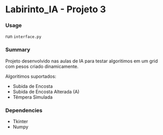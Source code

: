 # Labirinto_IA - Projeto 3

### Usage
run `interface.py`

### Summary
Projeto desenvolvido nas aulas de IA para testar algoritimos em um grid com pesos criado dinamicamente.

Algoritimos suportados:
- Subida de Encosta
- Subida de Encosta Alterada (A)
- Têmpera Simulada

### Dependencies
- Tkinter
- Numpy
